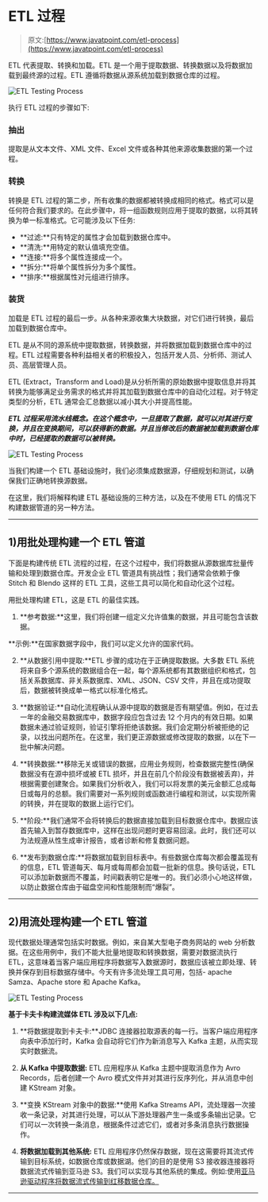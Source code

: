 # ETL 过程

> 原文:[https://www.javatpoint.com/etl-process](https://www.javatpoint.com/etl-process)

ETL 代表提取、转换和加载。ETL 是一个用于提取数据、转换数据以及将数据加载到最终源的过程。ETL 遵循将数据从源系统加载到数据仓库的过程。

![ETL Testing Process](../Images/7c36368c45e9fa4c7fc7d7663dfdbfab.png)

执行 ETL 过程的步骤如下:

### 抽出

提取是从文本文件、XML 文件、Excel 文件或各种其他来源收集数据的第一个过程。

### 转换

转换是 ETL 过程的第二步，所有收集的数据都被转换成相同的格式。格式可以是任何符合我们要求的。在此步骤中，将一组函数规则应用于提取的数据，以将其转换为单一标准格式。它可能涉及以下任务:

*   **过滤:**只有特定的属性才会加载到数据仓库中。
*   **清洗:**用特定的默认值填充空值。
*   **连接:**将多个属性连接成一个。
*   **拆分:**将单个属性拆分为多个属性。
*   **排序:**根据属性对元组进行排序。

### 装货

加载是 ETL 过程的最后一步。从各种来源收集大块数据，对它们进行转换，最后加载到数据仓库中。

ETL 是从不同的源系统中提取数据，转换数据，并将数据加载到数据仓库中的过程。ETL 过程需要各种利益相关者的积极投入，包括开发人员、分析师、测试人员、高层管理人员。

ETL (Extract，Transform and Load)是从分析所需的原始数据中提取信息并将其转换为能够满足业务需求的格式并将其加载到数据仓库中的自动化过程。对于特定类型的分析，ETL 通常会汇总数据以减小其大小并提高性能。

***ETL 过程采用流水线概念。在这个概念中，一旦提取了数据，就可以对其进行变换，并且在变换期间，可以获得新的数据。并且当修改后的数据被加载到数据仓库中时，已经提取的数据可以被转换。***

![ETL Testing Process](../Images/aad35233816abc07dc7d60ce9deda7f3.png)

当我们构建一个 ETL 基础设施时，我们必须集成数据源，仔细规划和测试，以确保我们正确地转换源数据。

在这里，我们将解释构建 ETL 基础设施的三种方法，以及在不使用 ETL 的情况下构建数据管道的另一种方法。

* * *

## 1)用批处理构建一个 ETL 管道

下面是构建传统 ETL 流程的过程，在这个过程中，我们将数据从源数据库批量传输和处理到数据仓库。开发企业 ETL 管道具有挑战性；我们通常会依赖于像 Stitch 和 Blendo 这样的 ETL 工具，这些工具可以简化和自动化这个过程。

用批处理构建 ETL，这是 ETL 的最佳实践。

1) **参考数据:**这里，我们将创建一组定义允许值集的数据，并且可能包含该数据。

**示例:**在国家数据字段中，我们可以定义允许的国家代码。

2) **从数据引用中提取:**ETL 步骤的成功在于正确提取数据。大多数 ETL 系统将来自多个源系统的数据组合在一起，每个源系统都有其数据组织和格式，包括关系数据库、非关系数据库、XML、JSON、CSV 文件，并且在成功提取后，数据被转换成单一格式以标准化格式。

3) **数据验证:**自动化流程确认从源中提取的数据是否有期望值。例如，在过去一年的金融交易数据库中，数据字段应包含过去 12 个月内的有效日期。如果数据未通过验证规则，验证引擎将拒绝该数据。我们会定期分析被拒绝的记录，以找出问题所在。在这里，我们更正源数据或修改提取的数据，以在下一批中解决问题。

4) **转换数据:**移除无关或错误的数据，应用业务规则，检查数据完整性(确保数据没有在源中损坏或被 ETL 损坏，并且在前几个阶段没有数据被丢弃)，并根据需要创建聚合。如果我们分析收入，我们可以将发票的美元金额汇总成每日或每月的总额。我们需要对一系列规则或函数进行编程和测试，以实现所需的转换，并在提取的数据上运行它们。

5) **阶段:**我们通常不会将转换后的数据直接加载到目标数据仓库中。数据应该首先输入到暂存数据库中，这样在出现问题时更容易回滚。此时，我们还可以为法规遵从性生成审计报告，或者诊断和修复数据问题。

6) **发布到数据仓库:**将数据加载到目标表中。有些数据仓库每次都会覆盖现有的信息，ETL 管道每天、每月或每周都会加载一批新的信息。换句话说，ETL 可以添加新数据而不覆盖，时间戳表明它是唯一的。我们必须小心地这样做，以防止数据仓库由于磁盘空间和性能限制而“爆裂”。

* * *

## 2)用流处理构建一个 ETL 管道

现代数据处理通常包括实时数据。例如，来自某大型电子商务网站的 web 分析数据。在这些用例中，我们不能大批量地提取和转换数据，需要对数据流执行 ETL，这意味着当客户端应用程序将数据写入数据源时，数据应该被立即处理、转换并保存到目标数据存储中。今天有许多流处理工具可用，包括- apache Samza、Apache store 和 Apache Kafka。

![ETL Testing Process](../Images/90dbdd53cd354c4cc80f7cc61639184f.png)

**基于卡夫卡构建流媒体 ETL 涉及以下几点:**

1) **将数据提取到卡夫卡:**JDBC 连接器拉取源表的每一行。当客户端应用程序向表中添加行时，Kafka 会自动将它们作为新消息写入 Kafka 主题，从而实现实时数据流。

2) **从 Kafka 中提取数据:** ETL 应用程序从 Kafka 主题中提取消息作为 Avro Records，后者创建一个 Avro 模式文件并对其进行反序列化，并从消息中创建 KStream 对象。

3) **变换 KStream 对象中的数据:**使用 Kafka Streams API，流处理器一次接收一条记录，对其进行处理，可以从下游处理器产生一条或多条输出记录。它们可以一次转换一条消息，根据条件过滤它们，或者对多条消息执行数据操作。

4) **将数据加载到其他系统:** ETL 应用程序仍然保存数据，现在这需要将其流式传输到目标系统，如数据仓库或数据湖。他们的目的是使用 S3 接收器连接器将数据流式传输到亚马逊 S3。我们可以实现与其他系统的集成。例如:使用[亚马逊驱动程序将数据流式传输到红移数据仓库。](https://aws.amazon.com/kinesis/data-firehose/)

* * *